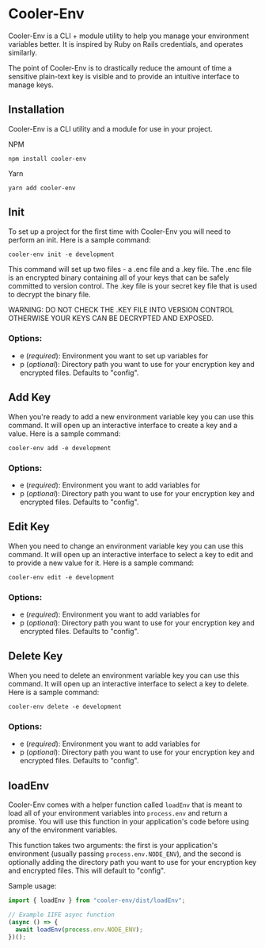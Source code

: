 # Cooler-Env

Cooler-Env is a CLI + module utility to help you manage your environment variables better. It is inspired by Ruby on Rails credentials, and operates similarly.

The point of Cooler-Env is to drastically reduce the amount of time a sensitive plain-text key is visible and to provide an intuitive interface to manage keys.

## Installation

Cooler-Env is a CLI utility and a module for use in your project.

NPM

```
npm install cooler-env
```

Yarn

```
yarn add cooler-env
```

## Init

To set up a project for the first time with Cooler-Env you will need to perform an init. Here is a sample command:

```
cooler-env init -e development
```

This command will set up two files - a .enc file and a .key file. The .enc file is an encrypted binary containing all of your keys that can be safely committed to version control. The .key file is your secret key file that is used to decrypt the binary file.

WARNING: DO NOT CHECK THE .KEY FILE INTO VERSION CONTROL OTHERWISE YOUR KEYS CAN BE DECRYPTED AND EXPOSED.

### Options:

- e (_required_): Environment you want to set up variables for
- p (_optional_): Directory path you want to use for your encryption key and encrypted files. Defaults to "config".

## Add Key

When you're ready to add a new environment variable key you can use this command. It will open up an interactive interface to create a key and a value. Here is a sample command:

```
cooler-env add -e development
```

### Options:

- e (_required_): Environment you want to add variables for
- p (_optional_): Directory path you want to use for your encryption key and encrypted files. Defaults to "config".

## Edit Key

When you need to change an environment variable key you can use this command. It will open up an interactive interface to select a key to edit and to provide a new value for it. Here is a sample command:

```
cooler-env edit -e development
```

### Options:

- e (_required_): Environment you want to add variables for
- p (_optional_): Directory path you want to use for your encryption key and encrypted files. Defaults to "config".

## Delete Key

When you need to delete an environment variable key you can use this command. It will open up an interactive interface to select a key to delete. Here is a sample command:

```
cooler-env delete -e development
```

### Options:

- e (_required_): Environment you want to add variables for
- p (_optional_): Directory path you want to use for your encryption key and encrypted files. Defaults to "config".

## loadEnv

Cooler-Env comes with a helper function called `loadEnv` that is meant to load all of your environment variables into `process.env` and return a promise. You will use this function in your application's code before using any of the environment variables.

This function takes two arguments: the first is your application's environment (usually passing `process.env.NODE_ENV`), and the second is optionally adding the directory path you want to use for your encryption key and encrypted files. This will default to "config".

Sample usage:

```javascript
import { loadEnv } from "cooler-env/dist/loadEnv";

// Example IIFE async function
(async () => {
  await loadEnv(process.env.NODE_ENV);
})();
```
